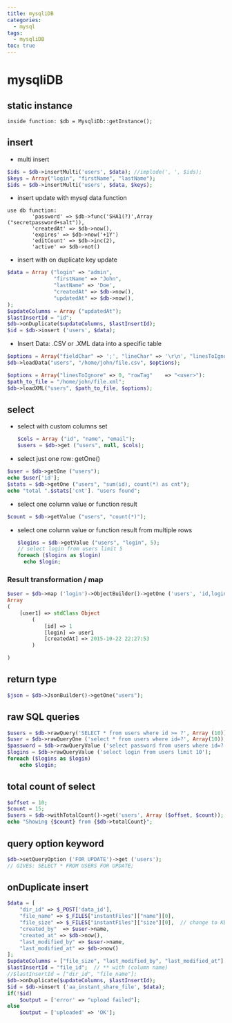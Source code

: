 ```yaml
---
title: mysqliDB
categories:
  - mysql
tags:
  - mysqliDB
toc: true
---
```


# mysqliDB

## static instance

```text
inside function: $db = MysqliDb::getInstance();
```

## insert

* multi insert

```php
$ids = $db->insertMulti('users', $data); //implode(', ', $ids);
$keys = Array("login", "firstName", "lastName"); 
$ids = $db->insertMulti('users', $data, $keys);
```

* insert update with mysql data function

```text
use db function: 
		'password' => $db->func('SHA1(?)',Array ("secretpassword+salt")),
		'createdAt' => $db->now(),
		'expires' => $db->now('+1Y')
		'editCount' => $db->inc(2),
		'active' => $db->not()
```

* insert with on duplicate key update

```php
$data = Array ("login" => "admin",
               "firstName" => "John",
               "lastName" => 'Doe',
               "createdAt" => $db->now(),
               "updatedAt" => $db->now(),
);
$updateColumns = Array ("updatedAt");
$lastInsertId = "id";
$db->onDuplicate($updateColumns, $lastInsertId);
$id = $db->insert ('users', $data);
```

* Insert Data: .CSV or .XML data into a specific table

```php
$options = Array("fieldChar" => ';', "lineChar" => '\r\n', "linesToIgnore" => 1);
$db->loadData("users", "/home/john/file.csv", $options);

$options = Array("linesToIgnore" => 0, "rowTag"    => "<user>"):
$path_to_file = "/home/john/file.xml";
$db->loadXML("users", $path_to_file, $options);
```

## select

* select with custom columns set

  ```php
  $cols = Array ("id", "name", "email");
  $users = $db->get ("users", null, $cols);
  ```

* select just one row: getOne\(\)

```php
$user = $db->getOne ("users");
echo $user['id'];
$stats = $db->getOne ("users", "sum(id), count(*) as cnt"); 
echo "total ".$stats['cnt']. "users found";
```

* select one column value or function result

```php
$count = $db->getValue ("users", "count(*)");
```

* select one column value or function result from multiple rows

  ```php
  $logins = $db->getValue ("users", "login", 5);
  // select login from users limit 5
  foreach ($logins as $login)
    echo $login;
  ```

### **Result transformation / map**

```php
$user = $db->map ('login')->ObjectBuilder()->getOne ('users', 'id,login,createdAt');
Array
(
    [user1] => stdClass Object
        (
            [id] => 1
            [login] => user1
            [createdAt] => 2015-10-22 22:27:53
        )

)
```

## return type

```php
$json = $db->JsonBuilder()->getOne("users");
```

## raw SQL queries

```php
$users = $db->rawQuery('SELECT * from users where id >= ?', Array (10));
$user = $db->rawQueryOne ('select * from users where id=?', Array(10));
$password = $db->rawQueryValue ('select password from users where id=? limit 1', Array(10));
$logins = $db->rawQueryValue ('select login from users limit 10');
foreach ($logins as $login)
    echo $login;
```

## total count of select

```php
$offset = 10;
$count = 15;
$users = $db->withTotalCount()->get('users', Array ($offset, $count));
echo "Showing {$count} from {$db->totalCount}";
```

## query option keyword

```php
$db->setQueryOption ('FOR UPDATE')->get ('users');
// GIVES: SELECT * FROM USERS FOR UPDATE;
```

## onDuplicate   insert

```php
$data = [
    "dir_id" => $_POST['data_id'],
    "file_name" => $_FILES["instantFiles"]["name"][0],
    "file_size" => $_FILES["instantFiles"]["size"][0],  // change to KB, remove calc in list
    "created_by"  => $user->name,
    "created_at" => $db->now(),
    "last_modified_by" => $user->name,
    "last_modified_at" => $db->now()
];
$updateColumns = ["file_size", "last_modified_by", "last_modified_at"];  //** what
$lastInsertId = "file_id";  // ** with (column name)
//$lastInsertId = ["dir_id", "file_name"];
$db->onDuplicate($updateColumns, $lastInsertId);
$id = $db->insert ('aa_instant_share_file', $data);
if(!$id)
    $output = ['error' => "upload failed"];
else
    $output = ['uploaded' => 'OK'];
```

